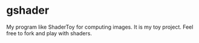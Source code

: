 # gshader
My program like ShaderToy for computing images. It is my toy project. Feel free to fork and play with shaders.
